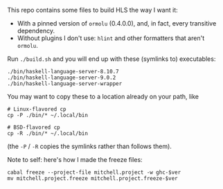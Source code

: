 This repo contains some files to build HLS the way I want it:

  - With a pinned version of `ormolu` (0.4.0.0), and, in fact, every transitive dependency.
  - Without plugins I don't use: `hlint` and other formatters that aren't `ormolu`.

Run `./build.sh` and you will end up with these (symlinks to) executables:

```
./bin/haskell-language-server-8.10.7
./bin/haskell-language-server-9.0.2
./bin/haskell-language-server-wrapper
```

You may want to copy these to a location already on your path, like

```
# Linux-flavored cp
cp -P ./bin/* ~/.local/bin

# BSD-flavored cp
cp -R ./bin/* ~/.local/bin
```

(the `-P` / `-R` copies the symlinks rather than follows them).

Note to self: here's how I made the freeze files:

```
cabal freeze --project-file mitchell.project -w ghc-$ver
mv mitchell.project.freeze mitchell.project.freeze-$ver
```
